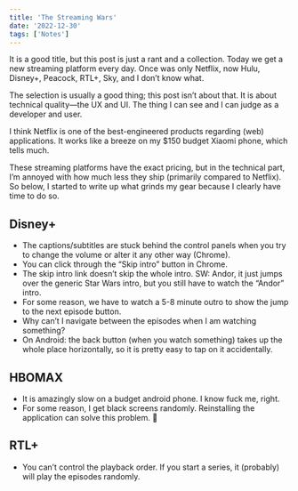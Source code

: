 ```yaml
---
title: 'The Streaming Wars'
date: '2022-12-30'
tags: ['Notes']
---
```


It is a good title, but this post is just a rant and a collection. Today we get a new streaming platform every day. Once was only Netflix, now Hulu, Disney+, Peacock, RTL+, Sky, and I don’t know what.

The selection is usually a good thing; this post isn’t about that. It is about technical quality—the UX and UI. The thing I can see and I can judge as a developer and user.

I think Netflix is one of the best-engineered products regarding (web) applications. It works like a breeze on my $150 budget Xiaomi phone, which tells much.

These streaming platforms have the exact pricing, but in the technical part, I’m annoyed with how much less they ship (primarily compared to Netflix). So below, I started to write up what grinds my gear because I clearly have time to do so.

## Disney+
- The captions/subtitles are stuck behind the control panels when you try to change the volume or alter it any other way (Chrome).
- You can click through the “Skip intro” button in Chrome.
- The skip intro link doesn’t skip the whole intro. SW: Andor, it just jumps over the generic Star Wars intro, but you still have to watch the “Andor” intro.
- For some reason, we have to watch a 5-8 minute outro to show the jump to the next episode button.
- Why can’t I navigate between the episodes when I am watching something?
- On Android: the back button (when you watch something) takes up the whole place horizontally, so it is pretty easy to tap on it accidentally.

## HBOMAX
- It is amazingly slow on a budget android phone. I know fuck me, right.
- For some reason, I get black screens randomly. Reinstalling the application can solve this problem. 🎉

## RTL+
- You can’t control the playback order. If you start a series, it (probably) will play the episodes randomly.
